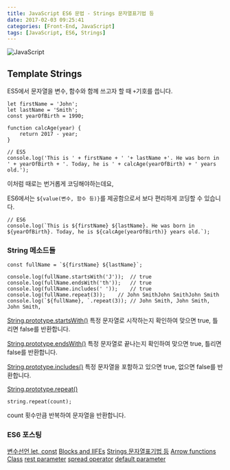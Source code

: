 ```yaml
---
title: JavaScript ES6 문법 - Strings 문자열표기법 등
date: 2017-02-03 09:25:41
categories: [Front-End, JavaScript]
tags: [JavaScript, ES6, Strings]
---
```


![JavaScript](/image/es6.png)

## Template Strings

ES5에서 문자열을 변수, 함수와 함께 쓰고자 할 때 `+`기호를 씁니다.
```
let firstName = 'John';
let lastName = 'Smith';
const yearOfBirth = 1990;

function calcAge(year) {
	return 2017 - year;
}

// ES5
console.log('This is ' + firstName + ' '+ lastName +'. He was born in ' + yearOfBirth + '. Today, he is ' + calcAge(yearOfBirth) + ' years old.');
```
이처럼 때로는 번거롭게 코딩해야하는데요,

ES6에서는 `${value(변수, 함수 등)}`를 제공함으로서 보다 편리하게 코딩할 수 있습니다.
```
// ES6
console.log(`This is ${firstName} ${lastName}. He was born in ${yearOfBirth}. Today, he is ${calcAge(yearOfBirth)} years old.`);
```

### String 메소드들
```
const fullName = `${firstName} ${lastName}`;

console.log(fullName.startsWith('J')); 	// true
console.log(fullName.endsWith('th'));	// true
console.log(fullName.includes(' '));	// true
console.log(fullName.repeat(3));	// John SmithJohn SmithJohn Smith
console.log(`${fullName}, `.repeat(3));	// John Smith, John Smith, John Smith,
```

[String.prototype.startsWith()](https://developer.mozilla.org/ko/docs/Web/JavaScript/Reference/Global_Objects/String/startsWith)
특정 문자열로 시작하는지 확인하여 맞으면 true, 틀리면 false를 반환합니다.

[String.prototype.endsWith()](https://developer.mozilla.org/ko/docs/Web/JavaScript/Reference/Global_Objects/String/endsWith)
특정 문자열로 끝나는지 확인하여 맞으면 true, 틀리면 false를 반환합니다.

[String.prototype.includes()](https://developer.mozilla.org/ko/docs/Web/JavaScript/Reference/Global_Objects/String/includes)
특정 문자열을 포함하고 있으면 true, 없으면 false를 반환합니다.

[String.prototype.repeat()](https://developer.mozilla.org/en-US/docs/Web/JavaScript/Reference/Global_Objects/String/repeat)
```
string.repeat(count);
```
count 횟수만큼 반복하여 문자열을 반환합니다.


### ES6 포스팅
[변수선언 let, const](https://sharryhong.github.io/2016/12/25/javascript-es6/)
[Blocks and IIFEs](https://sharryhong.github.io/2017/02/02/javascript-es6-blocks/)
[Strings 문자열표기법 등](https://sharryhong.github.io/2017/02/03/javascript-es6-string/)
[Arrow functions](https://sharryhong.github.io/2016/12/26/javascript-es6-arrow-functions/)
[Class](https://sharryhong.github.io/2017/02/06/javascript-es6-class/)
[rest parameter](https://sharryhong.github.io/2017/02/26/javascript-ex6-restparameter/)
[spread operator](https://sharryhong.github.io/2017/02/27/javascript-ex6-spread-operator/)
[default parameter](https://sharryhong.github.io/2017/03/01/javascript-ex6-default-parameter/)
